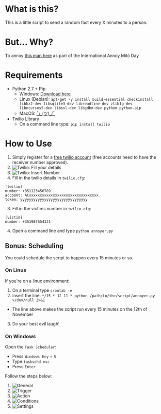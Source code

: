 # What is this?
This is a little script to send a random fact every X minutes to a person.

# But... Why?
To annoy [this man here](https://github.com/mfontoura) as part of the International Annoy Mitó Day

# Requirements
* Python 2.7 + Pip:
  * Windows: [Download here](https://www.python.org/ftp/python/2.7.12/python-2.7.12.msi)
  * Linux (Debian): `apt-get -y install build-essential checkinstall libbz2-dev libsqlite3-dev libreadline-dev zlib1g-dev libncurses5-dev libssl-dev libgdbm-dev python python-pip`
  * MacOS: [¯\\\_(ツ)\_/¯](https://www.python.org/downloads/release/python-2712/)
* Twilio Library
  * On a command line type: `pip install twilio`

# How to Use
1. Simply register for a [free twilio account](https://www.twilio.com/try-twilio) (free accounts need to have the receiver number approved).
  1. ![Twilio: Fill your details](https://raw.githubusercontent.com/dosaki/annoyer/master/1_fill_your_details.png)
  2. ![Twilio: Insert Number](https://raw.githubusercontent.com/dosaki/annoyer/master/2_insert_number.png)
2. Fill in the twilio details in `twilio.cfg`:
```
[twilio]
number: +351123456789
account: ACxxxxxxxxxxxxxxxxxxxxxxxxxxxxxxxx
token: yyyyyyyyyyyyyyyyyyyyyyyyyyyyyyy
```
3. Fill in the victims number in `twilio.cfg`:
```
[victim]
number: +351987654321
```
4. Open a command line and type `python annoyer.py`

## Bonus: Scheduling
You could schedule the script to happen every 15 minutes or so.
### On Linux
If you're on a linux environment:
1. On a terminal type `crontab -e`
2. Insert the line: `*/15 * 12 11 * python /path/to/the/script/annoyer.py >/dev/null 2>&1`
  * The line above makes the script run every 15 minutes on the 12th of November
3. Do your best evil laugh!

### On Windows
Open the `Task Scheduler`:
  * Press `Windows Key` + `R`
  * Type `taskschd.msc`
  * Press `Enter`

Follow the steps below:

1. ![General](https://raw.githubusercontent.com/dosaki/annoyer/master/w_1_general.png)
2. ![Trigger](https://raw.githubusercontent.com/dosaki/annoyer/master/w_2_trigger.png)
3. ![Action](https://raw.githubusercontent.com/dosaki/annoyer/master/w_3_action.png)
4. ![Conditions](https://raw.githubusercontent.com/dosaki/annoyer/master/w_4_conditions.png)
5. ![Settings](https://raw.githubusercontent.com/dosaki/annoyer/master/w_5_settings.png)
